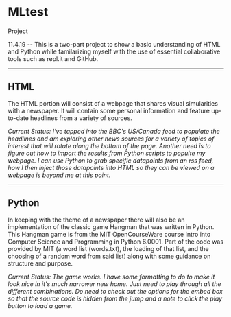 # MLtest
Project

11.4.19 -- This is a two-part project to show a basic understanding of HTML and Python while familarizing myself with the use of essential collaborative tools such as repl.it and GitHub.

---
HTML
---

The HTML portion will consist of a webpage that shares visual simularities with a newspaper. It will contain some personal information and feature up-to-date headlines from a variety of sources. 

<i>Current Status: I've tapped into the BBC's US/Canada feed to populate the headlines and am exploring other news sources for a variety of topics of interest that will rotate along the bottom of the page. Another need is to figure out how to import the results from Python scripts to populte my webpage. I can use Python to grab specific datapoints from an rss feed, how I then inject those datapoints into HTML so they can be viewed on a webpage is beyond me at this point.</i>

---
Python
---

In keeping with the theme of a newspaper there will also be an implementation of the classic game Hangman that was written in Python. This Hangman game is from the MIT OpenCourseWare course Intro into Computer Science and Programming in Python 6.0001. Part of the code was provided by MIT (a word list (words.txt), the loading of that list, and the choosing of a random word from said list) along with some guidance on structure and purpose.

<i>Current Status: The game works. I have some formatting to do to make it look nice in it's much narrower new home. Just need to play through all the different combinations. Do need to check out the options for the embed box so that the source code is hidden from the jump and a note to click the play button to load a game.</i>



